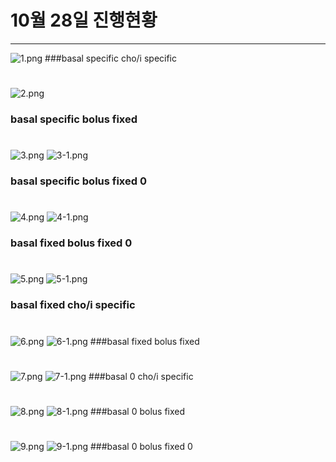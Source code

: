 # 10월 28일 진행현황

----------------------


![1.png](1.png)
###basal specific cho/i specific

#
#

![2.png](2.png)
### basal specific bolus fixed

#
#

![3.png](3.png)
![3-1.png](3-1.png)
### basal specific bolus fixed 0

#
#

![4.png](4.png)
![4-1.png](4-1.png)
### basal fixed bolus fixed 0

#
#

![5.png](5.png)
![5-1.png](5-1.png)
### basal fixed cho/i specific

#
#

![6.png](6.png)
![6-1.png](6-1.png)
###basal fixed bolus fixed

#
#

![7.png](7.png)
![7-1.png](7-1.png)
###basal 0 cho/i specific

#
#

![8.png](8.png)
![8-1.png](8-1.png)
###basal 0 bolus fixed

#
#

![9.png](9.png)
![9-1.png](9-1.png)
###basal 0 bolus fixed 0
